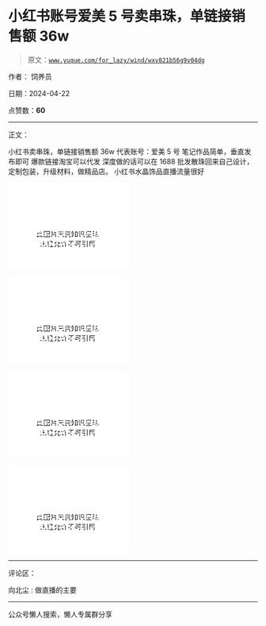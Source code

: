 # 小红书账号爱美 5 号卖串珠，单链接销售额 36w

> 原文：[`www.yuque.com/for_lazy/wind/wxv821b56g9v04dg`](https://www.yuque.com/for_lazy/wind/wxv821b56g9v04dg)

作者： 饲养员

日期：2024-04-22

点赞数：**60**

* * *

正文：

小红书卖串珠，单链接销售额 36w 代表账号：爱美 5 号 笔记作品简单，垂直发布即可 爆款链接淘宝可以代发
深度做的话可以在 1688 批发散珠回来自己设计，定制包装，升级材料，做精品店。 小红书水晶饰品直播流量很好

![](img/edb3f855923d57b6b4628982caa5223b.png)

![](img/db619ce8132c732cd5690e7deaf60869.png)

![](img/e34fb026819a5552c69bc38edabc2a42.png)

![](img/d765db2f05475acbae06d298df15064b.png)

* * *

评论区：

向北尘 : 做直播的主要

* * *

公众号懒人搜索，懒人专属群分享